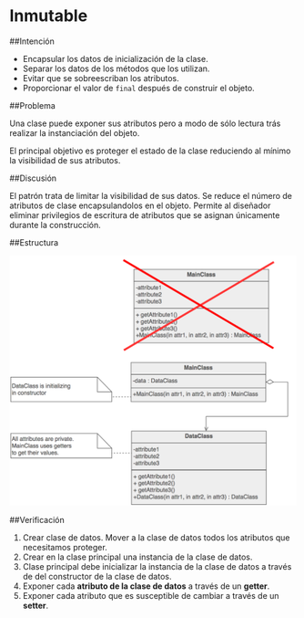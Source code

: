 Inmutable
=======

##Intención

- Encapsular los datos de inicialización de la clase.
- Separar los datos de los métodos que los utilizan.
- Evitar que se sobreescriban los atributos.
- Proporcionar el valor de `final` después de construir el objeto.


##Problema

Una clase puede exponer sus atributos pero a modo de sólo lectura trás realizar la instanciación del objeto.

El principal objetivo es proteger el estado de la clase reduciendo al mínimo la visibilidad de sus atributos.

##Discusión

El patrón trata de limitar la visibilidad de sus datos.
Se reduce el número de atributos de clase encapsulandolos en el objeto. Permite al diseñador eliminar privilegios de escritura de atributos que se asignan únicamente durante la construcción.

##Estructura

![image1](uml.png)

##Verificación

1. Crear clase de datos. Mover a la clase de datos todos los atributos que necesitamos proteger.
2. Crear en la clase principal una instancia de la clase de datos.
3. Clase principal debe inicializar la instancia de la clase de datos a través de del constructor de la clase de datos.
4. Exponer cada **atributo de la clase de datos** a través de un **getter**.
5. Exponer cada atributo que es susceptible de cambiar a través de un **setter**.
